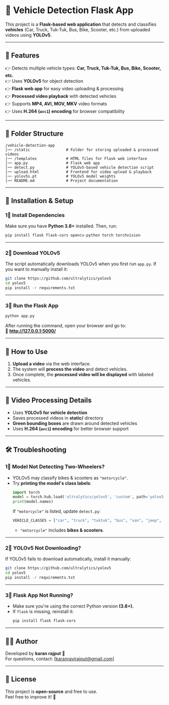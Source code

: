 # 🚗 Vehicle Detection Flask App

This project is a **Flask-based web application** that detects and classifies **vehicles** (Car, Truck, Tuk-Tuk, Bus, Bike, Scooter, etc.) from uploaded videos using **YOLOv5**.

---

## 📌 Features
👉 Detects multiple vehicle types: **Car, Truck, Tuk-Tuk, Bus, Bike, Scooter, etc.**  
👉 Uses **YOLOv5** for object detection  
👉 **Flask web app** for easy video uploading & processing  
👉 **Processed video playback** with detected vehicles  
👉 Supports **MP4, AVI, MOV, MKV** video formats  
👉 Uses **H.264 (`avc1`) encoding** for browser compatibility  

---

## 📂 Folder Structure
```
/vehicle-detection-app
│── /static                # Folder for storing uploaded & processed videos
│── /templates             # HTML files for Flask web interface
│── app.py                 # Flask web app
│── detect.py              # YOLOv5-based vehicle detection script
│── upload.html            # Frontend for video upload & playback
│── yolov5s.pt             # YOLOv5 model weights
│── README.md              # Project documentation
```

---

## 🚀 Installation & Setup

### **1⃣ Install Dependencies**
Make sure you have **Python 3.8+** installed. Then, run:

```bash
pip install flask flask-cors opencv-python torch torchvision
```

---

### **2⃣ Download YOLOv5**
The script automatically downloads YOLOv5 when you first run `app.py`. If you want to manually install it:

```bash
git clone https://github.com/ultralytics/yolov5
cd yolov5
pip install -r requirements.txt
```

---

### **3⃣ Run the Flask App**
```bash
python app.py
```
After running the command, open your browser and go to:  
🔗 **http://127.0.0.1:5000/**  

---

## 📅 How to Use
1. **Upload a video** via the web interface.  
2. The system will **process the video** and detect vehicles.  
3. Once complete, the **processed video will be displayed** with labeled vehicles.  

---

## 🎥 Video Processing Details
- Uses **YOLOv5 for vehicle detection**  
- Saves processed videos in **static/** directory  
- **Green bounding boxes** are drawn around detected vehicles  
- Uses **H.264 (`avc1`) encoding** for better browser support  

---

## 🛠️ Troubleshooting

### **1⃣ Model Not Detecting Two-Wheelers?**
- YOLOv5 may classify bikes & scooters as `"motorcycle"`.  
- Try **printing the model's class labels**:
  ```python
  import torch
  model = torch.hub.load('ultralytics/yolov5', 'custom', path='yolov5s.pt')
  print(model.names)
  ```
  If `"motorcycle"` is listed, update `detect.py`:
  ```python
  VEHICLE_CLASSES = ["car", "truck", "tuktuk", "bus", "van", "jeep", "motorcycle"]
  ```
  - `"motorcycle"` includes **bikes & scooters**.

---

### **2⃣ YOLOv5 Not Downloading?**
If YOLOv5 fails to download automatically, install it manually:

```bash
git clone https://github.com/ultralytics/yolov5
cd yolov5
pip install -r requirements.txt
```

---

### **3⃣ Flask App Not Running?**
- Make sure you're using the correct Python version **(3.8+).**  
- If `flask` is missing, reinstall it:  
  ```bash
  pip install flask flask-cors
  ```

---

## 👨‍💻 Author
Developed by **karan rajput** 🚀  
For questions, contact: [karanravirajput@gmail.com]

---

## 📌 License
This project is **open-source** and free to use.  
Feel free to improve it! 🚀

